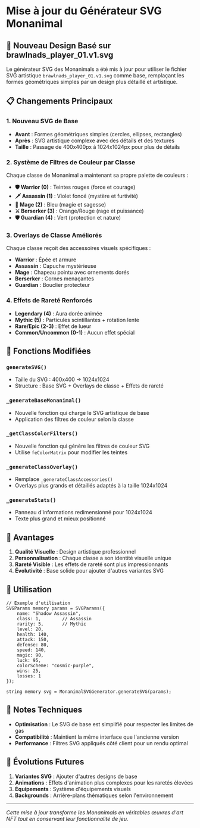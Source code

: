 # Mise à jour du Générateur SVG Monanimal

## 🎨 Nouveau Design Basé sur brawlnads_player_01.v1.svg

Le générateur SVG des Monanimals a été mis à jour pour utiliser le fichier SVG artistique `brawlnads_player_01.v1.svg` comme base, remplaçant les formes géométriques simples par un design plus détaillé et artistique.

## 📋 Changements Principaux

### 1. **Nouveau SVG de Base**
- **Avant** : Formes géométriques simples (cercles, ellipses, rectangles)
- **Après** : SVG artistique complexe avec des détails et des textures
- **Taille** : Passage de 400x400px à 1024x1024px pour plus de détails

### 2. **Système de Filtres de Couleur par Classe**
Chaque classe de Monanimal a maintenant sa propre palette de couleurs :

- **🛡️ Warrior (0)** : Teintes rouges (force et courage)
- **🗡️ Assassin (1)** : Violet foncé (mystère et furtivité)
- **🔮 Mage (2)** : Bleu (magie et sagesse)
- **⚔️ Berserker (3)** : Orange/Rouge (rage et puissance)
- **🛡️ Guardian (4)** : Vert (protection et nature)

### 3. **Overlays de Classe Améliorés**
Chaque classe reçoit des accessoires visuels spécifiques :

- **Warrior** : Épée et armure
- **Assassin** : Capuche mystérieuse
- **Mage** : Chapeau pointu avec ornements dorés
- **Berserker** : Cornes menaçantes
- **Guardian** : Bouclier protecteur

### 4. **Effets de Rareté Renforcés**
- **Legendary (4)** : Aura dorée animée
- **Mythic (5)** : Particules scintillantes + rotation lente
- **Rare/Epic (2-3)** : Effet de lueur
- **Common/Uncommon (0-1)** : Aucun effet spécial

## 🔧 Fonctions Modifiées

### `generateSVG()`
- Taille du SVG : 400x400 → 1024x1024
- Structure : Base SVG + Overlays de classe + Effets de rareté

### `_generateBaseMonanimal()`
- Nouvelle fonction qui charge le SVG artistique de base
- Application des filtres de couleur selon la classe

### `_getClassColorFilters()`
- Nouvelle fonction qui génère les filtres de couleur SVG
- Utilise `feColorMatrix` pour modifier les teintes

### `_generateClassOverlay()`
- Remplace `_generateClassAccessories()`
- Overlays plus grands et détaillés adaptés à la taille 1024x1024

### `_generateStats()`
- Panneau d'informations redimensionné pour 1024x1024
- Texte plus grand et mieux positionné

## 🎯 Avantages

1. **Qualité Visuelle** : Design artistique professionnel
2. **Personnalisation** : Chaque classe a son identité visuelle unique
3. **Rareté Visible** : Les effets de rareté sont plus impressionnants
4. **Évolutivité** : Base solide pour ajouter d'autres variantes SVG

## 🚀 Utilisation

```solidity
// Exemple d'utilisation
SVGParams memory params = SVGParams({
    name: "Shadow Assassin",
    class: 1,        // Assassin
    rarity: 5,       // Mythic
    level: 20,
    health: 140,
    attack: 150,
    defense: 80,
    speed: 140,
    magic: 90,
    luck: 95,
    colorScheme: "cosmic-purple",
    wins: 25,
    losses: 1
});

string memory svg = MonanimalSVGGenerator.generateSVG(params);
```

## 📝 Notes Techniques

- **Optimisation** : Le SVG de base est simplifié pour respecter les limites de gas
- **Compatibilité** : Maintient la même interface que l'ancienne version
- **Performance** : Filtres SVG appliqués côté client pour un rendu optimal

## 🔮 Évolutions Futures

1. **Variantes SVG** : Ajouter d'autres designs de base
2. **Animations** : Effets d'animation plus complexes pour les raretés élevées
3. **Équipements** : Système d'équipements visuels
4. **Backgrounds** : Arrière-plans thématiques selon l'environnement

---

*Cette mise à jour transforme les Monanimals en véritables œuvres d'art NFT tout en conservant leur fonctionnalité de jeu.*